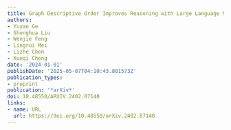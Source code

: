 ```yaml
---
title: Graph Descriptive Order Improves Reasoning with Large Language Model
authors:
- Yuyao Ge
- Shenghua Liu
- Wenjie Feng
- Lingrui Mei
- Lizhe Chen
- Xueqi Cheng
date: '2024-01-01'
publishDate: '2025-05-07T04:10:43.801573Z'
publication_types:
- preprint
publication: '*arXiv*'
doi: 10.48550/ARXIV.2402.07140
links:
- name: URL
  url: https://doi.org/10.48550/arXiv.2402.07140
---
```

